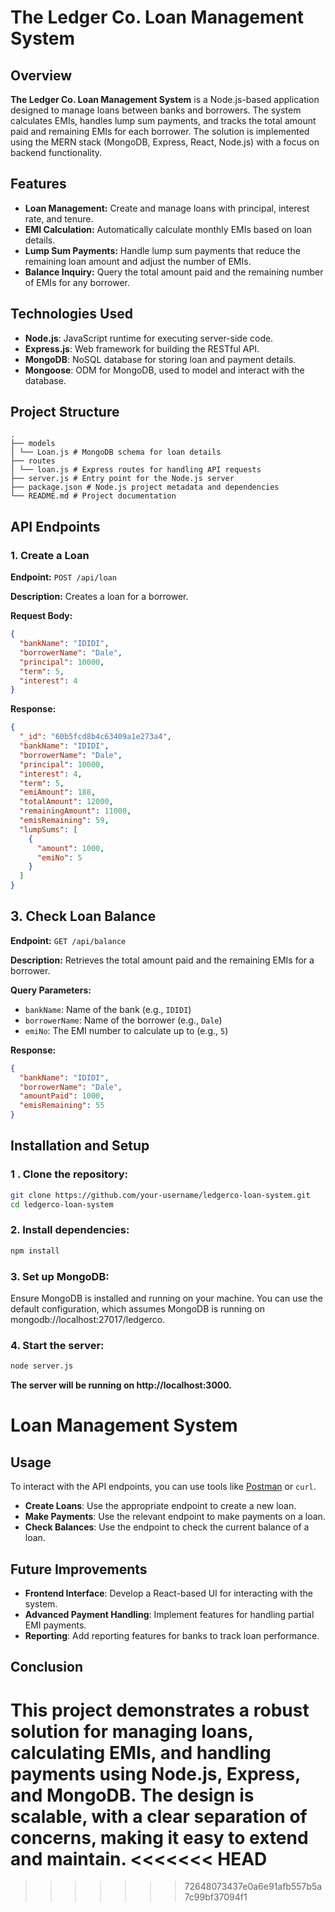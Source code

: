 # The Ledger Co. Loan Management System

## Overview

**The Ledger Co. Loan Management System** is a Node.js-based application designed to manage loans between banks and borrowers. The system calculates EMIs, handles lump sum payments, and tracks the total amount paid and remaining EMIs for each borrower. The solution is implemented using the MERN stack (MongoDB, Express, React, Node.js) with a focus on backend functionality.

## Features

- **Loan Management:** Create and manage loans with principal, interest rate, and tenure.
- **EMI Calculation:** Automatically calculate monthly EMIs based on loan details.
- **Lump Sum Payments:** Handle lump sum payments that reduce the remaining loan amount and adjust the number of EMIs.
- **Balance Inquiry:** Query the total amount paid and the remaining number of EMIs for any borrower.

## Technologies Used

- **Node.js**: JavaScript runtime for executing server-side code.
- **Express.js**: Web framework for building the RESTful API.
- **MongoDB**: NoSQL database for storing loan and payment details.
- **Mongoose**: ODM for MongoDB, used to model and interact with the database.

## Project Structure

```plain
.
├── models
│ └── Loan.js # MongoDB schema for loan details
├── routes
│ └── loan.js # Express routes for handling API requests
├── server.js # Entry point for the Node.js server
├── package.json # Node.js project metadata and dependencies
└── README.md # Project documentation
```

## API Endpoints

### 1. Create a Loan

**Endpoint:** `POST /api/loan`

**Description:** Creates a loan for a borrower.

**Request Body:**

```json
{
  "bankName": "IDIDI",
  "borrowerName": "Dale",
  "principal": 10000,
  "term": 5,
  "interest": 4
}
```

**Response:**

```json
{
  "_id": "60b5fcd8b4c63409a1e273a4",
  "bankName": "IDIDI",
  "borrowerName": "Dale",
  "principal": 10000,
  "interest": 4,
  "term": 5,
  "emiAmount": 188,
  "totalAmount": 12000,
  "remainingAmount": 11000,
  "emisRemaining": 59,
  "lumpSums": [
    {
      "amount": 1000,
      "emiNo": 5
    }
  ]
}
```

## 3. Check Loan Balance

**Endpoint:** `GET /api/balance`

**Description:** Retrieves the total amount paid and the remaining EMIs for a borrower.

**Query Parameters:**

- `bankName`: Name of the bank (e.g., `IDIDI`)
- `borrowerName`: Name of the borrower (e.g., `Dale`)
- `emiNo`: The EMI number to calculate up to (e.g., `5`)

**Response:**

```json
{
  "bankName": "IDIDI",
  "borrowerName": "Dale",
  "amountPaid": 1000,
  "emisRemaining": 55
}
```

## Installation and Setup

### 1 . Clone the repository:

```bash
git clone https://github.com/your-username/ledgerco-loan-system.git
cd ledgerco-loan-system

```

### 2. Install dependencies:

```bash
npm install
```

### 3. Set up MongoDB:

Ensure MongoDB is installed and running on your machine. You can use the default configuration, which assumes MongoDB is running on mongodb://localhost:27017/ledgerco.

### 4. Start the server:

```bash
node server.js
```

**The server will be running on http://localhost:3000.**

# Loan Management System

## Usage

To interact with the API endpoints, you can use tools like [Postman](https://www.postman.com/) or `curl`.

- **Create Loans**: Use the appropriate endpoint to create a new loan.
- **Make Payments**: Use the relevant endpoint to make payments on a loan.
- **Check Balances**: Use the endpoint to check the current balance of a loan.

## Future Improvements

- **Frontend Interface**: Develop a React-based UI for interacting with the system.
- **Advanced Payment Handling**: Implement features for handling partial EMI payments.
- **Reporting**: Add reporting features for banks to track loan performance.

## Conclusion

This project demonstrates a robust solution for managing loans, calculating EMIs, and handling payments using Node.js, Express, and MongoDB. The design is scalable, with a clear separation of concerns, making it easy to extend and maintain.
<<<<<<< HEAD
=======

>>>>>>> 72648073437e0a6e91afb557b5a7c99bf37094f1

